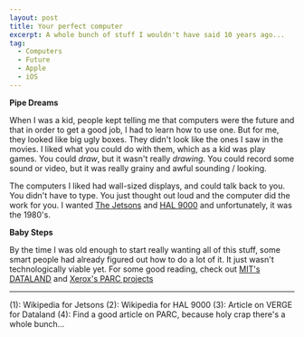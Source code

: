 ```yaml
---
layout: post
title: Your perfect computer
excerpt: A whole bunch of stuff I wouldn't have said 10 years ago...
tag:
  - Computers
  - Future
  - Apple
  - iOS
---
```


**Pipe Dreams**

When I was a kid, people kept telling me that computers were the future and that in order to get a good job, I had to learn how to use one. But for me, they looked like big ugly boxes. They didn't look like the ones I saw in the movies. I liked what you could do with them, which as a kid was play games. You could *draw*, but it wasn't really *drawing*. You could record some sound or video, but it was really grainy and awful sounding / looking.

The computers I liked had wall-sized displays, and could talk back to you. You didn't have to type. You just thought out loud and the computer did the work for you. I wanted [The Jetsons](1) and [HAL 9000](2) and unfortunately, it was the 1980's.

**Baby Steps**

By the time I was old enough to start really wanting all of this stuff, some smart people had already figured out how to do a lot of it. It just wasn't technologically viable yet. For some good reading, check out [MIT's DATALAND](3) and [Xerox's PARC projects](4)

-----

(1): Wikipedia for Jetsons
(2): Wikipedia for HAL 9000
(3): Article on VERGE for Dataland
(4): Find a good article on PARC, because holy crap there's a whole bunch...
